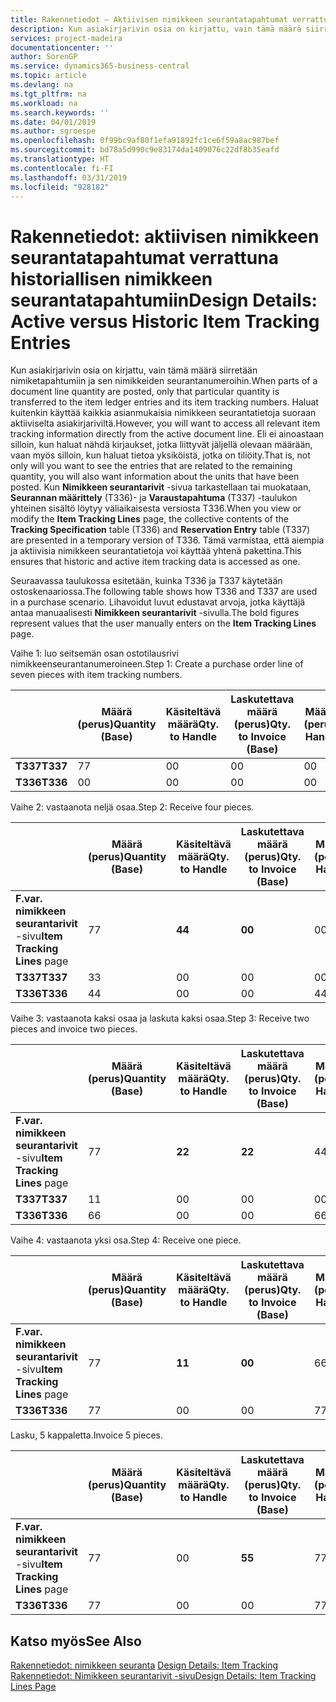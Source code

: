 ```yaml
---
title: Rakennetiedot – Aktiivisen nimikkeen seurantatapahtumat verrattuna historiallisen nimikkeen seurantatapahtumiin | Microsoft Docs
description: Kun asiakirjarivin osia on kirjattu, vain tämä määrä siirretään nimiketapahtumiin ja sen nimikkeiden seurantanumeroihin. Haluat kuitenkin käyttää kaikkia asianmukaisia nimikkeen seurantatietoja suoraan aktiiviselta asiakirjariviltä. Eli ei ainoastaan silloin, kun haluat nähdä kirjaukset, jotka liittyvät jäljellä olevaan määrään, vaan myös silloin, kun haluat tietoa yksiköistä, jotka on tiliöity. Kun **Nimikkeen seurantarivit** -sivua tarkastellaan tai muokataan, **Seurannan määrittely** (T336)- ja **Varaustapahtuma** (T337) -taulukon yhteinen sisältö löytyy väliaikaisesta versiosta T336. Tämä varmistaa, että aiempia ja aktiivisia nimikkeen seurantatietoja voi käyttää yhtenä pakettina.
services: project-madeira
documentationcenter: ''
author: SorenGP
ms.service: dynamics365-business-central
ms.topic: article
ms.devlang: na
ms.tgt_pltfrm: na
ms.workload: na
ms.search.keywords: ''
ms.date: 04/01/2019
ms.author: sgroespe
ms.openlocfilehash: 0f99bc9af80f1efa91892fc1ce6f59a8ac987bef
ms.sourcegitcommit: bd78a5d990c9e83174da1409076c22df8b35eafd
ms.translationtype: HT
ms.contentlocale: fi-FI
ms.lasthandoff: 03/31/2019
ms.locfileid: "928182"
---
```

# <a name="design-details-active-versus-historic-item-tracking-entries"></a><span data-ttu-id="122fc-107">Rakennetiedot: aktiivisen nimikkeen seurantatapahtumat verrattuna historiallisen nimikkeen seurantatapahtumiin</span><span class="sxs-lookup"><span data-stu-id="122fc-107">Design Details: Active versus Historic Item Tracking Entries</span></span>
<span data-ttu-id="122fc-108">Kun asiakirjarivin osia on kirjattu, vain tämä määrä siirretään nimiketapahtumiin ja sen nimikkeiden seurantanumeroihin.</span><span class="sxs-lookup"><span data-stu-id="122fc-108">When parts of a document line quantity are posted, only that particular quantity is transferred to the item ledger entries and its item tracking numbers.</span></span> <span data-ttu-id="122fc-109">Haluat kuitenkin käyttää kaikkia asianmukaisia nimikkeen seurantatietoja suoraan aktiiviselta asiakirjariviltä.</span><span class="sxs-lookup"><span data-stu-id="122fc-109">However, you will want to access all relevant item tracking information directly from the active document line.</span></span> <span data-ttu-id="122fc-110">Eli ei ainoastaan silloin, kun haluat nähdä kirjaukset, jotka liittyvät jäljellä olevaan määrään, vaan myös silloin, kun haluat tietoa yksiköistä, jotka on tiliöity.</span><span class="sxs-lookup"><span data-stu-id="122fc-110">That is, not only will you want to see the entries that are related to the remaining quantity, you will also want information about the units that have been posted.</span></span> <span data-ttu-id="122fc-111">Kun **Nimikkeen seurantarivit** -sivua tarkastellaan tai muokataan, **Seurannan määrittely** (T336)- ja **Varaustapahtuma** (T337) -taulukon yhteinen sisältö löytyy väliaikaisesta versiosta T336.</span><span class="sxs-lookup"><span data-stu-id="122fc-111">When you view or modify the **Item Tracking Lines** page, the collective contents of the **Tracking Specification** table (T336) and **Reservation Entry** table (T337) are presented in a temporary version of T336.</span></span> <span data-ttu-id="122fc-112">Tämä varmistaa, että aiempia ja aktiivisia nimikkeen seurantatietoja voi käyttää yhtenä pakettina.</span><span class="sxs-lookup"><span data-stu-id="122fc-112">This ensures that historic and active item tracking data is accessed as one.</span></span>  

 <span data-ttu-id="122fc-113">Seuraavassa taulukossa esitetään, kuinka T336 ja T337 käytetään ostoskenaariossa.</span><span class="sxs-lookup"><span data-stu-id="122fc-113">The following table shows how T336 and T337 are used in a purchase scenario.</span></span> <span data-ttu-id="122fc-114">Lihavoidut luvut edustavat arvoja, jotka käyttäjä antaa manuaalisesti **Nimikkeen seurantarivit** -sivulla.</span><span class="sxs-lookup"><span data-stu-id="122fc-114">The bold figures represent values that the user manually enters on the **Item Tracking Lines** page.</span></span>  

 <span data-ttu-id="122fc-115">Vaihe 1: luo seitsemän osan ostotilausrivi nimikkeenseurantanumeroineen.</span><span class="sxs-lookup"><span data-stu-id="122fc-115">Step 1: Create a purchase order line of seven pieces with item tracking numbers.</span></span>  

||<span data-ttu-id="122fc-116">**Määrä (perus)**</span><span class="sxs-lookup"><span data-stu-id="122fc-116">**Quantity (Base)**</span></span>|<span data-ttu-id="122fc-117">**Käsiteltävä määrä**</span><span class="sxs-lookup"><span data-stu-id="122fc-117">**Qty. to Handle**</span></span>|<span data-ttu-id="122fc-118">**Laskutettava määrä (perus)**</span><span class="sxs-lookup"><span data-stu-id="122fc-118">**Qty. to Invoice (Base)**</span></span>|<span data-ttu-id="122fc-119">**Määrä käsitelty (perus)**</span><span class="sxs-lookup"><span data-stu-id="122fc-119">**Quantity Handled (Base)**</span></span>|<span data-ttu-id="122fc-120">**Määrä laskutettu (perus)**</span><span class="sxs-lookup"><span data-stu-id="122fc-120">**Quantity Invoiced (Base)**</span></span>|  
|-|----------------------------------------------|--------------------------------------------|------------------------------------------------------|-------------------------------------------------------|--------------------------------------------------------|  
|<span data-ttu-id="122fc-121">**T337**</span><span class="sxs-lookup"><span data-stu-id="122fc-121">**T337**</span></span>|<span data-ttu-id="122fc-122">7</span><span class="sxs-lookup"><span data-stu-id="122fc-122">7</span></span>|<span data-ttu-id="122fc-123">0</span><span class="sxs-lookup"><span data-stu-id="122fc-123">0</span></span>|<span data-ttu-id="122fc-124">0</span><span class="sxs-lookup"><span data-stu-id="122fc-124">0</span></span>|<span data-ttu-id="122fc-125">0</span><span class="sxs-lookup"><span data-stu-id="122fc-125">0</span></span>|<span data-ttu-id="122fc-126">0</span><span class="sxs-lookup"><span data-stu-id="122fc-126">0</span></span>|  
|<span data-ttu-id="122fc-127">**T336**</span><span class="sxs-lookup"><span data-stu-id="122fc-127">**T336**</span></span>|<span data-ttu-id="122fc-128">0</span><span class="sxs-lookup"><span data-stu-id="122fc-128">0</span></span>|<span data-ttu-id="122fc-129">0</span><span class="sxs-lookup"><span data-stu-id="122fc-129">0</span></span>|<span data-ttu-id="122fc-130">0</span><span class="sxs-lookup"><span data-stu-id="122fc-130">0</span></span>|<span data-ttu-id="122fc-131">0</span><span class="sxs-lookup"><span data-stu-id="122fc-131">0</span></span>|<span data-ttu-id="122fc-132">0</span><span class="sxs-lookup"><span data-stu-id="122fc-132">0</span></span>|  

 <span data-ttu-id="122fc-133">Vaihe 2: vastaanota neljä osaa.</span><span class="sxs-lookup"><span data-stu-id="122fc-133">Step 2: Receive four pieces.</span></span>  

||<span data-ttu-id="122fc-134">**Määrä (perus)**</span><span class="sxs-lookup"><span data-stu-id="122fc-134">**Quantity (Base)**</span></span>|<span data-ttu-id="122fc-135">**Käsiteltävä määrä**</span><span class="sxs-lookup"><span data-stu-id="122fc-135">**Qty. to Handle**</span></span>|<span data-ttu-id="122fc-136">**Laskutettava määrä (perus)**</span><span class="sxs-lookup"><span data-stu-id="122fc-136">**Qty. to Invoice (Base)**</span></span>|<span data-ttu-id="122fc-137">**Määrä käsitelty (perus)**</span><span class="sxs-lookup"><span data-stu-id="122fc-137">**Quantity Handled (Base)**</span></span>|<span data-ttu-id="122fc-138">**Määrä laskutettu (perus)**</span><span class="sxs-lookup"><span data-stu-id="122fc-138">**Quantity Invoiced (Base)**</span></span>|  
|-|----------------------------------------------|--------------------------------------------|------------------------------------------------------|-------------------------------------------------------|--------------------------------------------------------|  
|<span data-ttu-id="122fc-139">**F.var. nimikkeen seurantarivit** -sivu</span><span class="sxs-lookup"><span data-stu-id="122fc-139">**Item Tracking Lines** page</span></span>|<span data-ttu-id="122fc-140">7</span><span class="sxs-lookup"><span data-stu-id="122fc-140">7</span></span>|<span data-ttu-id="122fc-141">**4**</span><span class="sxs-lookup"><span data-stu-id="122fc-141">**4**</span></span>|<span data-ttu-id="122fc-142">**0**</span><span class="sxs-lookup"><span data-stu-id="122fc-142">**0**</span></span>|<span data-ttu-id="122fc-143">0</span><span class="sxs-lookup"><span data-stu-id="122fc-143">0</span></span>|<span data-ttu-id="122fc-144">0</span><span class="sxs-lookup"><span data-stu-id="122fc-144">0</span></span>|  
|<span data-ttu-id="122fc-145">**T337**</span><span class="sxs-lookup"><span data-stu-id="122fc-145">**T337**</span></span>|<span data-ttu-id="122fc-146">3</span><span class="sxs-lookup"><span data-stu-id="122fc-146">3</span></span>|<span data-ttu-id="122fc-147">0</span><span class="sxs-lookup"><span data-stu-id="122fc-147">0</span></span>|<span data-ttu-id="122fc-148">0</span><span class="sxs-lookup"><span data-stu-id="122fc-148">0</span></span>|<span data-ttu-id="122fc-149">0</span><span class="sxs-lookup"><span data-stu-id="122fc-149">0</span></span>|<span data-ttu-id="122fc-150">0</span><span class="sxs-lookup"><span data-stu-id="122fc-150">0</span></span>|  
|<span data-ttu-id="122fc-151">**T336**</span><span class="sxs-lookup"><span data-stu-id="122fc-151">**T336**</span></span>|<span data-ttu-id="122fc-152">4</span><span class="sxs-lookup"><span data-stu-id="122fc-152">4</span></span>|<span data-ttu-id="122fc-153">0</span><span class="sxs-lookup"><span data-stu-id="122fc-153">0</span></span>|<span data-ttu-id="122fc-154">0</span><span class="sxs-lookup"><span data-stu-id="122fc-154">0</span></span>|<span data-ttu-id="122fc-155">4</span><span class="sxs-lookup"><span data-stu-id="122fc-155">4</span></span>|<span data-ttu-id="122fc-156">0</span><span class="sxs-lookup"><span data-stu-id="122fc-156">0</span></span>|  

 <span data-ttu-id="122fc-157">Vaihe 3: vastaanota kaksi osaa ja laskuta kaksi osaa.</span><span class="sxs-lookup"><span data-stu-id="122fc-157">Step 3: Receive two pieces and invoice two pieces.</span></span>  

||<span data-ttu-id="122fc-158">**Määrä (perus)**</span><span class="sxs-lookup"><span data-stu-id="122fc-158">**Quantity (Base)**</span></span>|<span data-ttu-id="122fc-159">**Käsiteltävä määrä**</span><span class="sxs-lookup"><span data-stu-id="122fc-159">**Qty. to Handle**</span></span>|<span data-ttu-id="122fc-160">**Laskutettava määrä (perus)**</span><span class="sxs-lookup"><span data-stu-id="122fc-160">**Qty. to Invoice (Base)**</span></span>|<span data-ttu-id="122fc-161">**Määrä käsitelty (perus)**</span><span class="sxs-lookup"><span data-stu-id="122fc-161">**Quantity Handled (Base)**</span></span>|<span data-ttu-id="122fc-162">**Määrä laskutettu (perus)**</span><span class="sxs-lookup"><span data-stu-id="122fc-162">**Quantity Invoiced (Base)**</span></span>|  
|-|----------------------------------------------|--------------------------------------------|------------------------------------------------------|-------------------------------------------------------|--------------------------------------------------------|  
|<span data-ttu-id="122fc-163">**F.var. nimikkeen seurantarivit** -sivu</span><span class="sxs-lookup"><span data-stu-id="122fc-163">**Item Tracking Lines** page</span></span>|<span data-ttu-id="122fc-164">7</span><span class="sxs-lookup"><span data-stu-id="122fc-164">7</span></span>|<span data-ttu-id="122fc-165">**2**</span><span class="sxs-lookup"><span data-stu-id="122fc-165">**2**</span></span>|<span data-ttu-id="122fc-166">**2**</span><span class="sxs-lookup"><span data-stu-id="122fc-166">**2**</span></span>|<span data-ttu-id="122fc-167">4</span><span class="sxs-lookup"><span data-stu-id="122fc-167">4</span></span>|<span data-ttu-id="122fc-168">0</span><span class="sxs-lookup"><span data-stu-id="122fc-168">0</span></span>|  
|<span data-ttu-id="122fc-169">**T337**</span><span class="sxs-lookup"><span data-stu-id="122fc-169">**T337**</span></span>|<span data-ttu-id="122fc-170">1</span><span class="sxs-lookup"><span data-stu-id="122fc-170">1</span></span>|<span data-ttu-id="122fc-171">0</span><span class="sxs-lookup"><span data-stu-id="122fc-171">0</span></span>|<span data-ttu-id="122fc-172">0</span><span class="sxs-lookup"><span data-stu-id="122fc-172">0</span></span>|<span data-ttu-id="122fc-173">0</span><span class="sxs-lookup"><span data-stu-id="122fc-173">0</span></span>|<span data-ttu-id="122fc-174">0</span><span class="sxs-lookup"><span data-stu-id="122fc-174">0</span></span>|  
|<span data-ttu-id="122fc-175">**T336**</span><span class="sxs-lookup"><span data-stu-id="122fc-175">**T336**</span></span>|<span data-ttu-id="122fc-176">6</span><span class="sxs-lookup"><span data-stu-id="122fc-176">6</span></span>|<span data-ttu-id="122fc-177">0</span><span class="sxs-lookup"><span data-stu-id="122fc-177">0</span></span>|<span data-ttu-id="122fc-178">0</span><span class="sxs-lookup"><span data-stu-id="122fc-178">0</span></span>|<span data-ttu-id="122fc-179">6</span><span class="sxs-lookup"><span data-stu-id="122fc-179">6</span></span>|<span data-ttu-id="122fc-180">2</span><span class="sxs-lookup"><span data-stu-id="122fc-180">2</span></span>|  

 <span data-ttu-id="122fc-181">Vaihe 4: vastaanota yksi osa.</span><span class="sxs-lookup"><span data-stu-id="122fc-181">Step 4: Receive one piece.</span></span>  

||<span data-ttu-id="122fc-182">**Määrä (perus)**</span><span class="sxs-lookup"><span data-stu-id="122fc-182">**Quantity (Base)**</span></span>|<span data-ttu-id="122fc-183">**Käsiteltävä määrä**</span><span class="sxs-lookup"><span data-stu-id="122fc-183">**Qty. to Handle**</span></span>|<span data-ttu-id="122fc-184">**Laskutettava määrä (perus)**</span><span class="sxs-lookup"><span data-stu-id="122fc-184">**Qty. to Invoice (Base)**</span></span>|<span data-ttu-id="122fc-185">**Määrä käsitelty (perus)**</span><span class="sxs-lookup"><span data-stu-id="122fc-185">**Quantity Handled (Base)**</span></span>|<span data-ttu-id="122fc-186">**Määrä laskutettu (perus)**</span><span class="sxs-lookup"><span data-stu-id="122fc-186">**Quantity Invoiced (Base)**</span></span>|  
|-|----------------------------------------------|--------------------------------------------|------------------------------------------------------|-------------------------------------------------------|--------------------------------------------------------|  
|<span data-ttu-id="122fc-187">**F.var. nimikkeen seurantarivit** -sivu</span><span class="sxs-lookup"><span data-stu-id="122fc-187">**Item Tracking Lines** page</span></span>|<span data-ttu-id="122fc-188">7</span><span class="sxs-lookup"><span data-stu-id="122fc-188">7</span></span>|<span data-ttu-id="122fc-189">**1**</span><span class="sxs-lookup"><span data-stu-id="122fc-189">**1**</span></span>|<span data-ttu-id="122fc-190">**0**</span><span class="sxs-lookup"><span data-stu-id="122fc-190">**0**</span></span>|<span data-ttu-id="122fc-191">6</span><span class="sxs-lookup"><span data-stu-id="122fc-191">6</span></span>|<span data-ttu-id="122fc-192">2</span><span class="sxs-lookup"><span data-stu-id="122fc-192">2</span></span>|  
|<span data-ttu-id="122fc-193">**T336**</span><span class="sxs-lookup"><span data-stu-id="122fc-193">**T336**</span></span>|<span data-ttu-id="122fc-194">7</span><span class="sxs-lookup"><span data-stu-id="122fc-194">7</span></span>|<span data-ttu-id="122fc-195">0</span><span class="sxs-lookup"><span data-stu-id="122fc-195">0</span></span>|<span data-ttu-id="122fc-196">0</span><span class="sxs-lookup"><span data-stu-id="122fc-196">0</span></span>|<span data-ttu-id="122fc-197">7</span><span class="sxs-lookup"><span data-stu-id="122fc-197">7</span></span>|<span data-ttu-id="122fc-198">2</span><span class="sxs-lookup"><span data-stu-id="122fc-198">2</span></span>|  

 <span data-ttu-id="122fc-199">Lasku, 5 kappaletta.</span><span class="sxs-lookup"><span data-stu-id="122fc-199">Invoice 5 pieces.</span></span>  

||<span data-ttu-id="122fc-200">**Määrä (perus)**</span><span class="sxs-lookup"><span data-stu-id="122fc-200">**Quantity (Base)**</span></span>|<span data-ttu-id="122fc-201">**Käsiteltävä määrä**</span><span class="sxs-lookup"><span data-stu-id="122fc-201">**Qty. to Handle**</span></span>|<span data-ttu-id="122fc-202">**Laskutettava määrä (perus)**</span><span class="sxs-lookup"><span data-stu-id="122fc-202">**Qty. to Invoice (Base)**</span></span>|<span data-ttu-id="122fc-203">**Määrä käsitelty (perus)**</span><span class="sxs-lookup"><span data-stu-id="122fc-203">**Quantity Handled (Base)**</span></span>|<span data-ttu-id="122fc-204">**Määrä laskutettu (perus)**</span><span class="sxs-lookup"><span data-stu-id="122fc-204">**Quantity Invoiced (Base)**</span></span>|  
|-|----------------------------------------------|--------------------------------------------|------------------------------------------------------|-------------------------------------------------------|--------------------------------------------------------|  
|<span data-ttu-id="122fc-205">**F.var. nimikkeen seurantarivit** -sivu</span><span class="sxs-lookup"><span data-stu-id="122fc-205">**Item Tracking Lines** page</span></span>|<span data-ttu-id="122fc-206">7</span><span class="sxs-lookup"><span data-stu-id="122fc-206">7</span></span>|<span data-ttu-id="122fc-207">0</span><span class="sxs-lookup"><span data-stu-id="122fc-207">0</span></span>|<span data-ttu-id="122fc-208">**5**</span><span class="sxs-lookup"><span data-stu-id="122fc-208">**5**</span></span>|<span data-ttu-id="122fc-209">7</span><span class="sxs-lookup"><span data-stu-id="122fc-209">7</span></span>|<span data-ttu-id="122fc-210">2</span><span class="sxs-lookup"><span data-stu-id="122fc-210">2</span></span>|  
|<span data-ttu-id="122fc-211">**T336**</span><span class="sxs-lookup"><span data-stu-id="122fc-211">**T336**</span></span>|<span data-ttu-id="122fc-212">7</span><span class="sxs-lookup"><span data-stu-id="122fc-212">7</span></span>|<span data-ttu-id="122fc-213">0</span><span class="sxs-lookup"><span data-stu-id="122fc-213">0</span></span>|<span data-ttu-id="122fc-214">0</span><span class="sxs-lookup"><span data-stu-id="122fc-214">0</span></span>|<span data-ttu-id="122fc-215">7</span><span class="sxs-lookup"><span data-stu-id="122fc-215">7</span></span>|<span data-ttu-id="122fc-216">7</span><span class="sxs-lookup"><span data-stu-id="122fc-216">7</span></span>|  

## <a name="see-also"></a><span data-ttu-id="122fc-217">Katso myös</span><span class="sxs-lookup"><span data-stu-id="122fc-217">See Also</span></span>  
 <span data-ttu-id="122fc-218">[Rakennetiedot: nimikkeen seuranta](design-details-item-tracking.md) </span><span class="sxs-lookup"><span data-stu-id="122fc-218">[Design Details: Item Tracking](design-details-item-tracking.md) </span></span>  
 [<span data-ttu-id="122fc-219">Rakennetiedot: Nimikkeen seurantarivit -sivu</span><span class="sxs-lookup"><span data-stu-id="122fc-219">Design Details: Item Tracking Lines Page</span></span>](design-details-item-tracking-lines-window.md)
